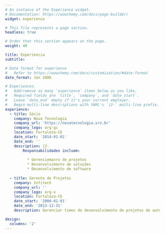 ```yaml
---
# An instance of the Experience widget.
# Documentation: https://wowchemy.com/docs/page-builder/
widget: experience

# This file represents a page section.
headless: true

# Order that this section appears on the page.
weight: 40

title: Experiencia
subtitle:

# Date format for experience
#   Refer to https://wowchemy.com/docs/customization/#date-format
date_format: Jan 2006

# Experiences.
#   Add/remove as many `experience` items below as you like.
#   Required fields are `title`, `company`, and `date_start`.
#   Leave `date_end` empty if it's your current employer.
#   Begin multi-line descriptions with YAML's `|2-` multi-line prefix.
experience:
  - title: Sócio
    company: Nova Tecnologia
    company_url: 'https://novatecnologia.srv.br'
    company_logo: org-gc
    location: Fortaleza-CE
    date_start: '2014-01-01'
    date_end: ''
    description: |2-
        Responsabilidades incluem:
        
          * Gerenciemanro de projetos
          * Desenvolvimento de soluções
          * Desenvolvimento de software
        
  - title: Gerente de Projetos
    company: Infitech
    company_url: ''
    company_logo: org-x
    location: Fortaleza-CE
    date_start: '2006-01-01'
    date_end: '2013-12-31'
    description: Gerenciar times de desenvolvimento de projetos de automaçao e controle.

design:
  columns: '2'
---
```

